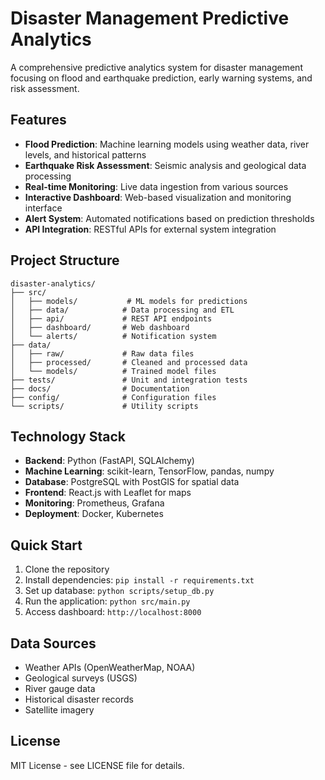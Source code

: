 # Disaster Management Predictive Analytics

A comprehensive predictive analytics system for disaster management focusing on flood and earthquake prediction, early warning systems, and risk assessment.

## Features

- **Flood Prediction**: Machine learning models using weather data, river levels, and historical patterns
- **Earthquake Risk Assessment**: Seismic analysis and geological data processing
- **Real-time Monitoring**: Live data ingestion from various sources
- **Interactive Dashboard**: Web-based visualization and monitoring interface
- **Alert System**: Automated notifications based on prediction thresholds
- **API Integration**: RESTful APIs for external system integration

## Project Structure

```
disaster-analytics/
├── src/
│   ├── models/           # ML models for predictions
│   ├── data/            # Data processing and ETL
│   ├── api/             # REST API endpoints
│   ├── dashboard/       # Web dashboard
│   └── alerts/          # Notification system
├── data/
│   ├── raw/             # Raw data files
│   ├── processed/       # Cleaned and processed data
│   └── models/          # Trained model files
├── tests/               # Unit and integration tests
├── docs/                # Documentation
├── config/              # Configuration files
└── scripts/             # Utility scripts
```

## Technology Stack

- **Backend**: Python (FastAPI, SQLAlchemy)
- **Machine Learning**: scikit-learn, TensorFlow, pandas, numpy
- **Database**: PostgreSQL with PostGIS for spatial data
- **Frontend**: React.js with Leaflet for maps
- **Monitoring**: Prometheus, Grafana
- **Deployment**: Docker, Kubernetes

## Quick Start

1. Clone the repository
2. Install dependencies: `pip install -r requirements.txt`
3. Set up database: `python scripts/setup_db.py`
4. Run the application: `python src/main.py`
5. Access dashboard: `http://localhost:8000`

## Data Sources

- Weather APIs (OpenWeatherMap, NOAA)
- Geological surveys (USGS)
- River gauge data
- Historical disaster records
- Satellite imagery

## License

MIT License - see LICENSE file for details.
